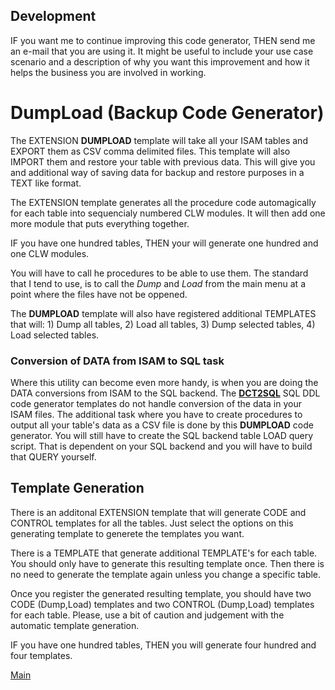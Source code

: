 ## Development
IF you want me to continue improving this code generator, THEN send me an e-mail that you are using it.
 It might be useful to include your use case scenario and a description of why you want this improvement and how it helps the business you are involved in working.
 
# DumpLoad (Backup Code Generator)
The EXTENSION **DUMPLOAD** template will take all your ISAM tables and EXPORT them as CSV comma delimited files.
 This template will also IMPORT them and restore your table with previous data. This will give you
 and additional way of saving data for backup and restore purposes in a TEXT like format.

The EXTENSION template generates all the procedure code automagically for each table into sequencialy numbered CLW modules.
 It will then add one more module that puts everything together.

IF you have one hundred tables, THEN your will generate one hundred and one CLW modules.
 
You will have to call he procedures to be able to use them.  The standard that I tend to use, is to call the _Dump_ and _Load_ from the main menu at a point where the files have not be oppened.

The **DUMPLOAD** template will also have registered additional TEMPLATES that will: 1) Dump all tables, 2) Load all tables, 3) Dump selected tables, 4) Load selected tables.

### Conversion of DATA from ISAM to SQL task
Where this utility can become even more handy, is when you are doing the DATA conversions from ISAM to the SQL backend.
 The [**DCT2SQL**](https://github.com/RobertArtigas/DCT2SQL) SQL DDL code generator templates do not handle conversion of the data in your ISAM files.
 The additional task where you have to create procedures to output all your table's data as a CSV file is done by this **DUMPLOAD** code generator.
 You will still have to create the SQL backend table LOAD query script. That is dependent on your SQL
 backend and you will have to build that QUERY yourself.

## Template Generation 
There is an additonal EXTENSION template that will generate CODE and CONTROL templates for all the tables. 
 Just select the options on this generating template to generete the templates you want.


There is a TEMPLATE that generate additional TEMPLATE's for each table. You should only have to generate this resulting template once.
 Then there is no need to generate the template again unless you change a specific table.

Once you register the generated resulting template, you should have two CODE (Dump,Load) templates and two CONTROL (Dump,Load) templates for each table.
 Please, use a bit of caution and judgement with the automatic template generation. 
 
IF you have one hundred tables, THEN you will generate four hundred and four templates.

[Main](https://github.com/RobertArtigas)

 